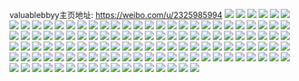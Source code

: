 valuablebbyy主页地址: https://weibo.com/u/2325985994 
![](https://wx4.sinaimg.cn/mw2000/8aa3bacagy1h8l76yokznj22c02c0qv5.jpg) 
![](https://wx4.sinaimg.cn/mw2000/8aa3bacagy1h8l770au2kj20u00x3juc.jpg) 
![](https://wx4.sinaimg.cn/mw2000/8aa3bacagy1h8l5bkp5mcj20v915ojzv.jpg) 
![](https://wx4.sinaimg.cn/mw2000/8aa3bacagy1h8l5blzsoyj20v915on5p.jpg) 
![](https://wx4.sinaimg.cn/mw2000/8aa3bacagy1h8k8ysfi6aj22c02c0qv5.jpg) 
![](https://wx4.sinaimg.cn/mw2000/8aa3bacagy1h8k8yre6lfj22c02c0qv5.jpg) 
![](https://wx4.sinaimg.cn/mw2000/8aa3bacagy1h8k8yq076oj22c0340x6q.jpg) 
![](https://wx4.sinaimg.cn/mw2000/8aa3bacagy1h8k8yss7yfj218h0p0jzu.jpg) 
![](https://wx4.sinaimg.cn/mw2000/8aa3bacagy1h8k8smi0wjj20u013ztmg.jpg) 
![](https://wx4.sinaimg.cn/mw2000/8aa3bacagy1h8k8so77k4j226z2xb1kz.jpg) 
![](https://wx4.sinaimg.cn/mw2000/8aa3bacagy1h8k8sal1qfj22c0340b2b.jpg) 
![](https://wx4.sinaimg.cn/mw2000/8aa3bacagy1h8k8slyl59j229g30lx6q.jpg) 
![](https://wx4.sinaimg.cn/mw2000/8aa3bacagy1h8k8s99tppj21xj2wau0y.jpg) 
![](https://wx4.sinaimg.cn/mw2000/8aa3bacagy1h8k8skqy6yj221c2psx6p.jpg) 
![](https://wx4.sinaimg.cn/mw2000/8aa3bacagy1h8k8seulu6j22c03404qr.jpg) 
![](https://wx4.sinaimg.cn/mw2000/8aa3bacagy1h8k8sjyn76j226a2wdkjm.jpg) 
![](https://wx4.sinaimg.cn/mw2000/8aa3bacagy1h8k8sdb22tj22c03404qq.jpg) 
![](https://wx4.sinaimg.cn/mw2000/8aa3bacagy1h8k8shd7n3j22622w31ky.jpg) 
![](https://wx4.sinaimg.cn/mw2000/8aa3bacagy1h8k8smv1cyj20u013zq8q.jpg) 
![](https://wx4.sinaimg.cn/mw2000/8aa3bacagy1h8k8sifxvkj22712xe7wi.jpg) 
![](https://wx4.sinaimg.cn/mw2000/8aa3bacagy1h8k8sg80irj22c0340kjm.jpg) 
![](https://wx4.sinaimg.cn/mw2000/8aa3bacagy1h8k8sc018fj22c0340hdu.jpg) 
![](https://wx4.sinaimg.cn/mw2000/8aa3bacagy1h7f9w6h80oj22c02w87wj.jpg) 
![](https://wx4.sinaimg.cn/mw2000/8aa3bacagy1h7f9w76271j20tv12kgz7.jpg) 
![](https://wx4.sinaimg.cn/mw2000/8aa3bacagy1h7f9w7qev4j20tz0tzq4p.jpg) 
![](https://wx4.sinaimg.cn/mw2000/8aa3bacagy1h6qc2mj3tjj20u0140tti.jpg) 
![](https://wx4.sinaimg.cn/mw2000/8aa3bacagy1h6qc2lwrg9j22612w1kjn.jpg) 
![](https://wx4.sinaimg.cn/mw2000/8aa3bacagy1h6qc2n3jbpj20u014dh9h.jpg) 
![](https://wx4.sinaimg.cn/mw2000/8aa3bacagy1h6qc2kcrn1j22812yqu0x.jpg) 
![](https://wx4.sinaimg.cn/mw2000/8aa3bacagy1h6qc2j0677j22b732yqv6.jpg) 
![](https://wx4.sinaimg.cn/mw2000/8aa3bacagy1h6qc2o9elyj22442th7wi.jpg) 
![](https://wx4.sinaimg.cn/mw2000/8aa3bacagy1h6qc3jy8ltj20u013zn1a.jpg) 
![](https://wx4.sinaimg.cn/mw2000/8aa3bacagy1h6qc2hklzjj20u019049j.jpg) 
![](https://wx4.sinaimg.cn/mw2000/8aa3bacagy1h4b6ngusw0j222o340hdu.jpg) 
![](https://wx4.sinaimg.cn/mw2000/8aa3bacagy1h4b6nf7j25j222o340kjn.jpg) 
![](https://wx4.sinaimg.cn/mw2000/8aa3bacagy1h4b6nduqjmj21o82z14qq.jpg) 
![](https://wx4.sinaimg.cn/mw2000/8aa3bacagy1h4b6nhzc5tj221t2qfx6p.jpg) 
![](https://wx4.sinaimg.cn/mw2000/8aa3bacagy1h4b6onncx3j22c0340u0z.jpg) 
![](https://wx4.sinaimg.cn/mw2000/8aa3bacagy1h428vndlcej22c03407wj.jpg) 
![](https://wx4.sinaimg.cn/mw2000/8aa3bacagy1h428sznt8zj23402c01kz.jpg) 
![](https://wx4.sinaimg.cn/mw2000/8aa3bacagy1h428t3wo3sj227o2y8x6p.jpg) 
![](https://wx4.sinaimg.cn/mw2000/8aa3bacagy1h428t7wzdbj22c0340qv5.jpg) 
![](https://wx4.sinaimg.cn/mw2000/8aa3bacagy1h428srls3zj22042044qq.jpg) 
![](https://wx4.sinaimg.cn/mw2000/8aa3bacagy1h428t9bjnaj21vq2tk1kx.jpg) 
![](https://wx4.sinaimg.cn/mw2000/8aa3bacagy1h428tfgcwcj222o340qv5.jpg) 
![](https://wx4.sinaimg.cn/mw2000/8aa3bacagy1h428n8srq5j22c02c0b2a.jpg) 
![](https://wx4.sinaimg.cn/mw2000/8aa3bacagy1h2zx16ch1qj220a2oeu0y.jpg) 
![](https://wx4.sinaimg.cn/mw2000/8aa3bacagy1h2zx0pfjwij22652w7hdv.jpg) 
![](https://wx4.sinaimg.cn/mw2000/8aa3bacagy1h2zx12z6o2j221x32ve83.jpg) 
![](https://wx4.sinaimg.cn/mw2000/8aa3bacagy1h2zx1cl73ej22c02c04qq.jpg) 
![](https://wx4.sinaimg.cn/mw2000/8aa3bacagy1h2zx0vvt0pj21v82st1l0.jpg) 
![](https://wx4.sinaimg.cn/mw2000/8aa3bacagy1h2zx10x4dzj21z12yku0y.jpg) 
![](https://wx4.sinaimg.cn/mw2000/8aa3bacagy1h2zx0s75v2j21u92rshdu.jpg) 
![](https://wx4.sinaimg.cn/mw2000/8aa3bacagy1h2zx0qz71uj220l2pohdu.jpg) 
![](https://wx4.sinaimg.cn/mw2000/8aa3bacagy1h2zx0ygytsj21yb2xhqv6.jpg) 
![](https://wx4.sinaimg.cn/mw2000/8aa3bacagy1h2u1fczoz9j227w2yjkjm.jpg) 
![](https://wx4.sinaimg.cn/mw2000/8aa3bacagy1h2u1fe1pxpj22c02c07wi.jpg) 
![](https://wx4.sinaimg.cn/mw2000/8aa3bacagy1h2o59mcbf8j22202qoqv5.jpg) 
![](https://wx4.sinaimg.cn/mw2000/8aa3bacagy1h2o59r42v4j22262qvu0x.jpg) 
![](https://wx4.sinaimg.cn/mw2000/8aa3bacagy1h2o59q6vqwj22612w1b2a.jpg) 
![](https://wx4.sinaimg.cn/mw2000/8aa3bacagy1h2o59o8uncj21n026n1kx.jpg) 
![](https://wx4.sinaimg.cn/mw2000/8aa3bacagy1h2o59p1b81j21y92lnx6p.jpg) 
![](https://wx4.sinaimg.cn/mw2000/8aa3bacagy1h2o59njly1j223c2sgu0x.jpg) 
![](https://wx4.sinaimg.cn/mw2000/8aa3bacagy1h2gdscbhxpj23402c0u0y.jpg) 
![](https://wx4.sinaimg.cn/mw2000/8aa3bacagy1h2gdserxesj22c0340kjn.jpg) 
![](https://wx4.sinaimg.cn/mw2000/8aa3bacagy1h2gdsath7mj223423hqv5.jpg) 
![](https://wx4.sinaimg.cn/mw2000/8aa3bacagy1h2dz368rxkj21o0280u0x.jpg) 
![](https://wx4.sinaimg.cn/mw2000/8aa3bacagy1h2dz36oqm8j20v91fmgy5.jpg) 
![](https://wx4.sinaimg.cn/mw2000/8aa3bacagy1h1qntpdvgyj20zj1bex6l.jpg) 
![](https://wx4.sinaimg.cn/mw2000/8aa3bacagy1h1qntr5gocj21be1beb29.jpg) 
![](https://wx4.sinaimg.cn/mw2000/8aa3bacagy1h1qnttawobj20zk15pn2q.jpg) 
![](https://wx4.sinaimg.cn/mw2000/8aa3bacagy1h1qntga4auj22c0340e82.jpg) 
![](https://wx4.sinaimg.cn/mw2000/8aa3bacagy1h1qntikdz8j22c0340b2a.jpg) 
![](https://wx4.sinaimg.cn/mw2000/8aa3bacagy1h1qntnp3c8j23402c0hdu.jpg) 
![](https://wx4.sinaimg.cn/mw2000/8aa3bacagy1h1qntssjcaj21jg25n1kx.jpg) 
![](https://wx4.sinaimg.cn/mw2000/8aa3bacagy1h1qntbuk77j20lp0ud418.jpg) 
![](https://wx4.sinaimg.cn/mw2000/8aa3bacagy1h1qntty6x6j20zk1ben5l.jpg) 
![](https://wx4.sinaimg.cn/mw2000/8aa3bacagy1h1qntl174mj22c0340npe.jpg) 
![](https://wx4.sinaimg.cn/mw2000/8aa3bacagy1h1qnte0h9wj22c0340u0y.jpg) 
![](https://wx4.sinaimg.cn/mw2000/8aa3bacagy1h1qntuisf6j20zk1ben4r.jpg) 
![](https://wx4.sinaimg.cn/mw2000/8aa3bacagy1h1nrbu9qwtj21j624zqv5.jpg) 
![](https://wx4.sinaimg.cn/mw2000/8aa3bacagy1h1nrbw8xqnj22c03407wj.jpg) 
![](https://wx4.sinaimg.cn/mw2000/8aa3bacagy1h1nrbsa3o4j20uz1es484.jpg) 
![](https://wx4.sinaimg.cn/mw2000/8aa3bacagy1h1nrbyaf39j21hc25gb29.jpg) 
![](https://wx4.sinaimg.cn/mw2000/8aa3bacagy1h1nrbyysykj20zk1bewpa.jpg) 
![](https://wx4.sinaimg.cn/mw2000/8aa3bacagy1h1nrbx7eofj20zj1bengb.jpg) 
![](https://wx4.sinaimg.cn/mw2000/8aa3bacagy1h1mfkl31gzj20v91vonk6.jpg) 
![](https://wx4.sinaimg.cn/mw2000/8aa3bacagy1h1mfklzw32j20v91vo1kx.jpg) 
![](https://wx4.sinaimg.cn/mw2000/8aa3bacagy1h1mfkk76m9j20sf1ei7e2.jpg) 
![](https://wx4.sinaimg.cn/mw2000/8aa3bacagy1h151z9709pj22c0340x6q.jpg) 
![](https://wx4.sinaimg.cn/mw2000/8aa3bacagy1h151z70s1rj22c0340qv5.jpg) 
![](https://wx4.sinaimg.cn/mw2000/8aa3bacagy1h151z1pfk8j21401hcx6p.jpg) 
![](https://wx4.sinaimg.cn/mw2000/8aa3bacagy1h151yyx299j22c0340kjn.jpg) 
![](https://wx4.sinaimg.cn/mw2000/8aa3bacagy1h151z0ih1jj221f32nhdv.jpg) 
![](https://wx4.sinaimg.cn/mw2000/8aa3bacagy1h151z3b1znj22c0340b2b.jpg) 
![](https://wx4.sinaimg.cn/mw2000/8aa3bacagy1h151z5e2o5j21zm2nhe82.jpg) 
![](https://wx4.sinaimg.cn/mw2000/8aa3bacagy1h151ywjum5j22c0340k6d.jpg) 
![](https://wx4.sinaimg.cn/mw2000/8aa3bacagy1h151z9w2j2j21d821vh5m.jpg) 
![](https://wx4.sinaimg.cn/mw2000/8aa3bacagy1gsdh4xzz5aj228p28pkjn.jpg) 
![](https://wx4.sinaimg.cn/mw2000/8aa3bacagy1gruemmns9bj23402c07wi.jpg) 
![](https://wx4.sinaimg.cn/mw2000/8aa3bacagy1gruemey265j23402c0npd.jpg) 
![](https://wx4.sinaimg.cn/mw2000/8aa3bacagy1gruemrmilwj23402c0qv5.jpg) 
![](https://wx4.sinaimg.cn/mw2000/8aa3bacagy1gruelttbbej21o02807wi.jpg) 
![](https://wx4.sinaimg.cn/mw2000/8aa3bacagy1gruelz92hxj22c02c1e84.jpg) 
![](https://wx4.sinaimg.cn/mw2000/8aa3bacagy1gruelrfy9nj21kh23bu0x.jpg) 
![](https://wx4.sinaimg.cn/mw2000/8aa3bacagy1gruemc0gghj21ir1irb29.jpg) 
![](https://wx4.sinaimg.cn/mw2000/8aa3bacagy1gruema3ue1j229r2bbb29.jpg) 
![](https://wx4.sinaimg.cn/mw2000/8aa3bacagy1gruem0t4dij227h27haxj.jpg) 
![](https://wx4.sinaimg.cn/mw2000/8aa3bacagy1gruem677zzj227l27mhdt.jpg) 
![](https://wx4.sinaimg.cn/mw2000/8aa3bacagy1gruem8cev4j21o01o0kjl.jpg) 
![](https://wx4.sinaimg.cn/mw2000/8aa3bacagy1gruem4ajgxj22c02c0u0y.jpg) 
![](https://wx4.sinaimg.cn/mw2000/8aa3bacagy1grudn8l1bbj20tx142qc2.jpg) 
![](https://wx4.sinaimg.cn/mw2000/8aa3bacagy1grudn9h6c3j20v914yajm.jpg) 
![](https://wx4.sinaimg.cn/mw2000/8aa3bacagy1grudnad5xsj20tr13ck4j.jpg) 
![](https://wx4.sinaimg.cn/mw2000/8aa3bacagy1grudndxq2aj22bb2bb7wj.jpg) 
![](https://wx4.sinaimg.cn/mw2000/8aa3bacagy1grudo204vvj22c02c01kz.jpg) 
![](https://wx4.sinaimg.cn/mw2000/8aa3bacagy1grudngi9frj225b25b7wi.jpg) 
![](https://wx4.sinaimg.cn/mw2000/8aa3bacagy1grudnh9szaj20v812846d.jpg) 
![](https://wx4.sinaimg.cn/mw2000/8aa3bacagy1grudnkrf5mj22bb2bbx6r.jpg) 
![](https://wx4.sinaimg.cn/mw2000/8aa3bacagy1grudnltzgkj20v914z4fv.jpg) 
![](https://wx4.sinaimg.cn/mw2000/8aa3bacagy1ggd4a0n7ewj22c02by7wi.jpg) 
![](https://wx4.sinaimg.cn/mw2000/8aa3bacagy1ggd4a1kjmnj23402c0e82.jpg) 
![](https://wx4.sinaimg.cn/mw2000/8aa3bacagy1ggd4a2p9vgj23402c07wj.jpg) 
